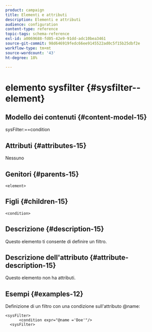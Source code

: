 ```yaml
---
product: campaign
title: Elementi e attributi
description: Elementi e attributi
audience: configuration
content-type: reference
topic-tags: schema-reference
exl-id: a0069688-fd05-42e9-91dd-adc10bea3461
source-git-commit: 98d646919fedc66ee9145522ad0c5f15b25dbf2e
workflow-type: tm+mt
source-wordcount: '43'
ht-degree: 18%

---
```


# elemento sysfilter {#sysfilter--element}

## Modello dei contenuti {#content-model-15}

sysFilter:==condition

## Attributi {#attributes-15}

Nessuno

## Genitori {#parents-15}

`<element>`

## Figli {#children-15}

`<condition>`

## Descrizione {#description-15}

Questo elemento ti consente di definire un filtro.

## Descrizione dell&#39;attributo {#attribute-description-15}

Questo elemento non ha attributi.

## Esempi {#examples-12}

Definizione di un filtro con una condizione sull&#39;attributo @name:

```
<sysFilter>
      <condition expr="@name ='Doe'"/>
  <sysFilter>
```
